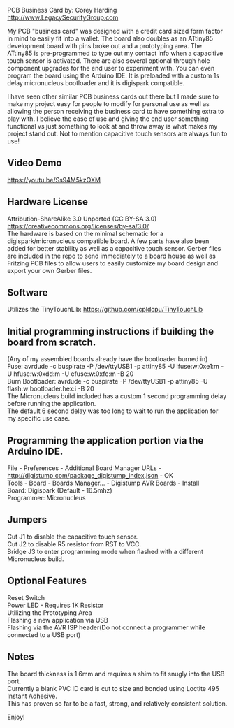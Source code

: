 PCB Business Card by: Corey Harding  
http://www.LegacySecurityGroup.com  
  
My PCB "business card" was designed with a credit card sized form factor in mind to easily fit into a wallet. The board also doubles as an ATtiny85 development board with pins broke out and a prototyping area. The ATtiny85 is pre-programmed to type out my contact info when a capacitive touch sensor is activated. There are also several optional through hole component upgrades for the end user to experiment with. You can even program the board using the Arduino IDE. It is preloaded with a custom 1s delay micronucleus bootloader and it is digispark compatible.  
  
I have seen other similar PCB business cards out there but I made sure to make my project easy for people to modify for personal use as well as allowing the person receiving the business card to have something extra to play with. I believe the ease of use and giving the end user something functional vs just something to look at and throw away is what makes my project stand out. Not to mention capacitive touch sensors are always fun to use!  
  
Video Demo  
-----  
https://youtu.be/Ss94M5kzOXM  
  
Hardware License  
-----  
Attribution-ShareAlike 3.0 Unported (CC BY-SA 3.0)  
https://creativecommons.org/licenses/by-sa/3.0/  
The hardware is based on the minimal schematic for a digispark/micronucleus compatible board. A few parts have also been added for better stability as well as a capacitive touch sensor. Gerber files are included in the repo to send immediately to a board house as well as Fritzing PCB files to allow users to easily customize my board design and export your own Gerber files.  
  
Software  
-----  
Utilizes the TinyTouchLib: https://github.com/cpldcpu/TinyTouchLib  
  
Initial programming instructions if building the board from scratch.  
-----  
(Any of my assembled boards already have the bootloader burned in)  
Fuse: avrdude -c buspirate -P /dev/ttyUSB1 -p attiny85 -U lfuse:w:0xe1:m -U hfuse:w:0xdd:m -U efuse:w:0xfe:m -B 20  
Burn Bootloader: avrdude -c buspirate -P /dev/ttyUSB1 -p attiny85 -U flash:w:bootloader.hex:i -B 20  
The Micronucleus build included has a custom 1 second programming delay before running the application.  
The default 6 second delay was too long to wait to run the application for my specific use case.  
  
Programming the application portion via the Arduino IDE.  
-----  
File - Preferences - Additional Board Manager URLs - http://digistump.com/package_digistump_index.json - OK  
Tools - Board - Boards Manager... - Digistump AVR Boards - Install  
Board: Digispark (Default - 16.5mhz)  
Programmer: Micronucleus  
  
Jumpers  
-----  
Cut J1 to disable the capacitive touch sensor.  
Cut J2 to disable R5 resistor from RST to VCC.  
Bridge J3 to enter programming mode when flashed with a different Micronucleus build.  
  
Optional Features  
-----  
Reset Switch  
Power LED - Requires 1K Resistor  
Utilizing the Prototyping Area  
Flashing a new application via USB  
Flashing via the AVR ISP header(Do not connect a programmer while connected to a USB port)  
  
Notes  
-----  
The board thickness is 1.6mm and requires a shim to fit snugly into the USB port.  
Currently a blank PVC ID card is cut to size and bonded using Loctite 495 Instant Adhesive.  
This has proven so far to be a fast, strong, and relatively consistent solution.  
  
Enjoy!  
